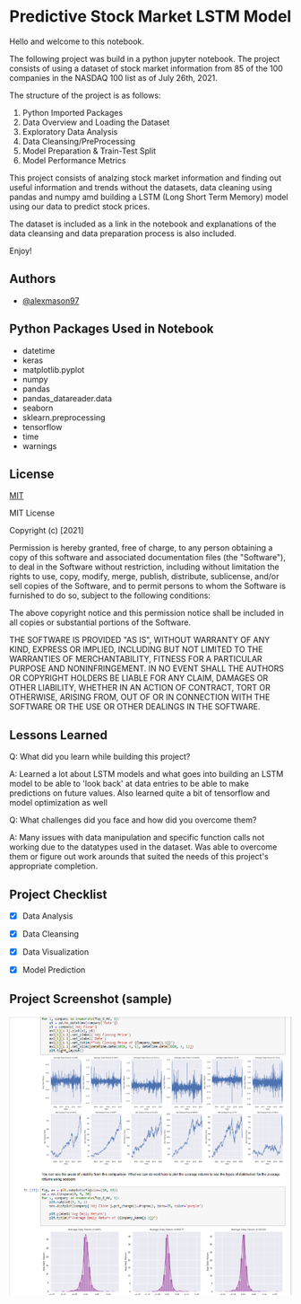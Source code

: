 # Predictive Stock Market LSTM Model

Hello and welcome to this notebook. 

The following project was build in a python jupyter notebook. 
The project consists of using a dataset of stock market information from 85 of the
100 companies in 
the NASDAQ 100 list as of July 26th, 2021.

The structure of the project is as follows:
1. Python Imported Packages
2. Data Overview and Loading the Dataset 
3. Exploratory Data Analysis 
4. Data Cleansing/PreProcessing 
5. Model Preparation & Train-Test Split
6. Model Performance Metrics

This project consists of analzing stock market information and finding out useful information
and trends without the datasets, data cleaning using pandas and numpy amd building a LSTM (Long Short Term Memory)
model using our data to predict stock prices.

The dataset is included as a link in the notebook and explanations of the data cleansing
and data preparation process is also included.

Enjoy!



## Authors

- [@alexmason97](https://github.com/alexmason97)

  
## Python Packages Used in Notebook

- datetime
- keras
- matplotlib.pyplot
- numpy
- pandas
- pandas_datareader.data
- seaborn
- sklearn.preprocessing
- tensorflow
- time
- warnings


  
## License

[MIT](https://choosealicense.com/licenses/mit/)

MIT License

Copyright (c) [2021]

Permission is hereby granted, free of charge, to any person obtaining a copy
of this software and associated documentation files (the "Software"), to deal
in the Software without restriction, including without limitation the rights
to use, copy, modify, merge, publish, distribute, sublicense, and/or sell
copies of the Software, and to permit persons to whom the Software is
furnished to do so, subject to the following conditions:

The above copyright notice and this permission notice shall be included in all
copies or substantial portions of the Software.

THE SOFTWARE IS PROVIDED "AS IS", WITHOUT WARRANTY OF ANY KIND, EXPRESS OR
IMPLIED, INCLUDING BUT NOT LIMITED TO THE WARRANTIES OF MERCHANTABILITY,
FITNESS FOR A PARTICULAR PURPOSE AND NONINFRINGEMENT. IN NO EVENT SHALL THE
AUTHORS OR COPYRIGHT HOLDERS BE LIABLE FOR ANY CLAIM, DAMAGES OR OTHER
LIABILITY, WHETHER IN AN ACTION OF CONTRACT, TORT OR OTHERWISE, ARISING FROM,
OUT OF OR IN CONNECTION WITH THE SOFTWARE OR THE USE OR OTHER DEALINGS IN THE
SOFTWARE.
## Lessons Learned

Q: What did you learn while building this project? 

A: Learned a lot about LSTM models and what goes into building an LSTM model to 
be able to 'look back' at data entries to be able to make predictions on future values.
Also learned quite a bit of tensorflow and model optimization as well

Q: What challenges did you face and how did you overcome them?

A: Many issues with data manipulation and specific function calls not working due to the datatypes
used in the dataset. Was able to overcome them or figure out work arounds that suited the needs of this project's 
appropriate completion.

  
## Project Checklist

- [x] Data Analysis
- [x] Data Cleansing
- [x] Data Visualization
- [x] Model Prediction


## Project Screenshot (sample)

![Predictive_Stock_Market_Project_screenshot.PNG](https://raw.githubusercontent.com/alexmason97/Predictive_LSTM_Stock_Market_Project/main/Predictive%20Stock%20Market%20Project%20screenshot.PNG)

  
